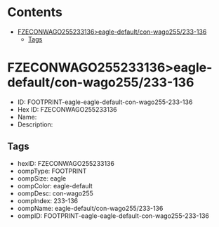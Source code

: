



Contents
========

* [FZECONWAGO255233136>eagle-default/con-wago255/233-136](#fzeconwago255233136eagle-defaultcon-wago255233-136)
	* [Tags](#tags)

# FZECONWAGO255233136>eagle-default/con-wago255/233-136

- ID: FOOTPRINT-eagle-eagle-default-con-wago255-233-136
- Hex ID: FZECONWAGO255233136
- Name: 
- Description: 

## Tags

- hexID: FZECONWAGO255233136
- oompType: FOOTPRINT
- oompSize: eagle
- oompColor: eagle-default
- oompDesc: con-wago255
- oompIndex: 233-136
- oompName: eagle-default/con-wago255/233-136
- oompID: FOOTPRINT-eagle-eagle-default-con-wago255-233-136

